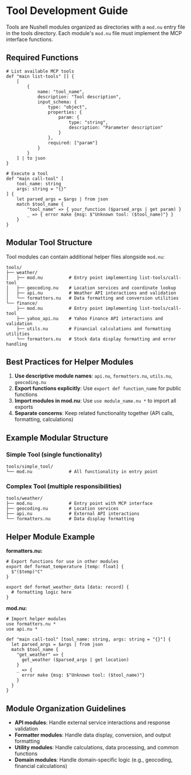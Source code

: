 # Tool Development Guide

Tools are Nushell modules organized as directories with a `mod.nu` entry file in the tools directory. Each module's `mod.nu` file must implement the MCP interface functions.

## Required Functions

```nushell
# List available MCP tools
def "main list-tools" [] {
    [
        {
            name: "tool_name",
            description: "Tool description",
            input_schema: {
                type: "object",
                properties: {
                    param: {
                        type: "string",
                        description: "Parameter description"
                    }
                },
                required: ["param"]
            }
        }
    ] | to json
}

# Execute a tool
def "main call-tool" [
    tool_name: string
    args: string = "{}"
] {
    let parsed_args = $args | from json
    match $tool_name {
        "tool_name" => { your_function ($parsed_args | get param) }
        _ => { error make {msg: $"Unknown tool: ($tool_name)"} }
    }
}
```

## Modular Tool Structure

Tool modules can contain additional helper files alongside `mod.nu`:

```
tools/
├── weather/
│   ├── mod.nu          # Entry point implementing list-tools/call-tool
│   ├── geocoding.nu    # Location services and coordinate lookup
│   ├── api.nu          # Weather API interactions and validation
│   └── formatters.nu   # Data formatting and conversion utilities
└── finance/
    ├── mod.nu          # Entry point implementing list-tools/call-tool
    ├── yahoo_api.nu    # Yahoo Finance API interactions and validation
    ├── utils.nu        # Financial calculations and formatting utilities
    └── formatters.nu   # Stock data display formatting and error handling
```

## Best Practices for Helper Modules

1. **Use descriptive module names**: `api.nu`, `formatters.nu`, `utils.nu`, `geocoding.nu`
2. **Export functions explicitly**: Use `export def function_name` for public functions
3. **Import modules in mod.nu**: Use `use module_name.nu *` to import all exports
4. **Separate concerns**: Keep related functionality together (API calls, formatting, calculations)

## Example Modular Structure

### Simple Tool (single functionality)
```
tools/simple_tool/
└── mod.nu              # All functionality in entry point
```

### Complex Tool (multiple responsibilities)
```
tools/weather/
├── mod.nu              # Entry point with MCP interface
├── geocoding.nu        # Location services
├── api.nu              # External API interactions
└── formatters.nu       # Data display formatting
```

## Helper Module Example

**formatters.nu:**
```nushell
# Export functions for use in other modules
export def format_temperature [temp: float] {
  $"($temp)°C"
}

export def format_weather_data [data: record] {
  # formatting logic here
}
```

**mod.nu:**
```nushell
# Import helper modules
use formatters.nu *
use api.nu *

def "main call-tool" [tool_name: string, args: string = "{}"] {
  let parsed_args = $args | from json
  match $tool_name {
    "get_weather" => {
      get_weather ($parsed_args | get location)
    }
    _ => {
      error make {msg: $"Unknown tool: ($tool_name)"}
    }
  }
}
```

## Module Organization Guidelines

- **API modules**: Handle external service interactions and response validation
- **Formatter modules**: Handle data display, conversion, and output formatting
- **Utility modules**: Handle calculations, data processing, and common functions
- **Domain modules**: Handle domain-specific logic (e.g., geocoding, financial calculations)